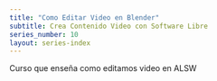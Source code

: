 ```yaml
---
title: "Como Editar Video en Blender"
subtitle: Crea Contenido Video con Software Libre
series_number: 10
layout: series-index
---
```


Curso que enseña como editamos video en ALSW
